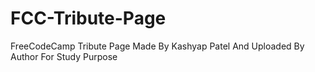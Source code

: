 # FCC-Tribute-Page
FreeCodeCamp Tribute Page Made By Kashyap Patel And Uploaded By Author For Study Purpose
